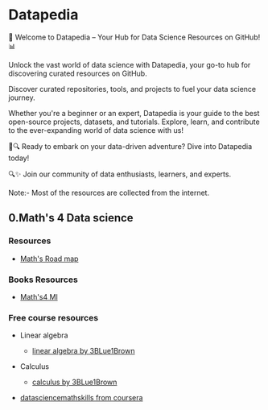 # Datapedia


🚀  Welcome to Datapedia – Your Hub for Data Science Resources on GitHub!  📊

Unlock the vast world of data science with Datapedia, your go-to hub for discovering curated resources on GitHub.



Discover curated repositories, tools, and projects to fuel your data science journey. 

Whether you're a beginner or an expert, Datapedia is your guide to the best open-source projects, datasets, and tutorials. Explore, learn, and contribute to the ever-expanding world of data science with us! 



🚀🔍 Ready to embark on your data-driven adventure? Dive into Datapedia today! 

🔍✨ Join our community of data enthusiasts, learners, and experts. 


Note:-  Most of the resources are collected from the internet.



## 0.Math's 4 Data science


### Resources

- [Math's Road map](https://docs.google.com/spreadsheets/d/10spJMs0Zmv5cugfFjJVc4MudyOVjl_16Ef5z54oxqnM/edit#gid=241859416)

### Books Resources

- [Math's4 Ml](https://gwthomas.github.io/docs/math4ml.pdf)

### Free  course resources

- Linear algebra 
    - [linear algebra by 3BLue1Brown ](https://www.youtube.com/watch?v=fNk_zzaMoSs&list=PLZHQObOWTQDPD3MizzM2xVFitgF8hE_ab&pp=iAQB)

- Calculus 
    - [calculus by 3BLue1Brown](https://www.youtube.com/watch?v=WUvTyaaNkzM&list=PLZHQObOWTQDMsr9K-rj53DwVRMYO3t5Yr&pp=iAQB)

- [datasciencemathskills from  coursera](https://www.coursera.org/learn/datasciencemathskills)



